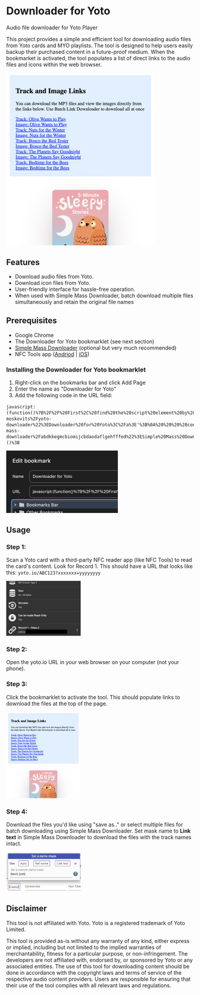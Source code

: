 # Downloader for Yoto
Audio file downloader for Yoto Player

This project provides a simple and efficient tool for downloading audio files from Yoto cards and MYO playlists. The tool is designed to help users easily backup their purchased content in a future-proof medium. When the bookmarket is activated, the tool populates a list of direct links to the audio files and icons within the web browser. 

<img src="imgs/Screenshot .png" width="400" >


## Features

- Download audio files from Yoto.
- Download icon files from Yoto.
- User-friendly interface for hassle-free operation.
- When used with Simple Mass Downloader, batch download multiple files simultaneously and retain the original file names


## Prerequisites

- Google Chrome
- The Downloader for Yoto bookmarklet (see next section)
- [Simple Mass Downloader](https://chromewebstore.google.com/detail/simple-mass-downloader/abdkkegmcbiomijcbdaodaflgehfffed) (optional but very much recommended)
- NFC Tools app ([Andriod](https://play.google.com/store/apps/details?id=com.wakdev.wdnfc&hl=en_US&gl=US) | [iOS](https://apps.apple.com/us/app/nfc-tools/id1252962749))

### Installing the Downloader for Yoto bookmarklet
    
  1. Right-click on the bookmarks bar and click Add Page
  2. Enter the name as "Downloader for Yoto"
  3. Add the following code in the URL field:

```
javascript:(function()%7B%2F%2F%20First%2C%20find%20the%20script%20element%20by%20its%20ID%0Aconst%20scriptElement%20%3D%20document.getElementById('__NEXT_DATA__')%3B%0A%0A%2F%2F%20Check%20if%20the%20element%20exists%0Aif%20(scriptElement)%20%7B%0A%20%20%20%20%2F%2F%20Parse%20the%20JSON%20content%20of%20the%20script%20element%0A%20%20%20%20const%20jsonData%20%3D%20JSON.parse(scriptElement.textContent)%3B%0A%0A%20%20%20%20%2F%2F%20Navigate%20to%20the%20specific%20path%20where%20trackUrl%2C%20title%2C%20and%20icon16x16%20are%20located%0A%20%20%20%20const%20chapters%20%3D%20jsonData.props.pageProps.card.content.chapters%3B%0A%0A%20%20%20%20%2F%2F%20Create%20a%20container%20for%20the%20links%0A%20%20%20%20const%20container%20%3D%20document.createElement('div')%3B%0A%20%20%20%20container.style.margin%20%3D%20'20px'%3B%0A%20%20%20%20container.style.backgroundColor%20%3D%20'%23deefff'%3B%0A%20%20%20%20container.style.padding%20%3D%20'20px'%3B%0A%0A%20%20%20%20%2F%2F%20Add%20a%20title%20to%20the%20container%0A%20%20%20%20const%20containerTitle%20%3D%20document.createElement('h2')%3B%0A%20%20%20%20containerTitle.innerHTML%20%2B%3D%20'%3Ca%20href%3D%22https%3A%2F%2Fgithub.com%2Fbaruch-moskovits%2Fyoto-downloader%22%3EDownloader%20for%20Yoto%3C%2Fa%3E'%3B%0A%20%20%20%20container.appendChild(containerTitle)%3B%0A%0A%20%20%20%20%2F%2F%20Add%20an%20explanatory%20paragraph%20to%20the%20container%0A%20%20%20%20const%20containerP%20%3D%20document.createElement('p')%3B%0AcontainerP.innerHTML%20%2B%3D%20'You%20can%20download%20the%20MP3%20files%20and%20view%20the%20images%20directly%20from%20the%20links%20below.%20Use%20%3Ca%20href%3D%22https%3A%2F%2Fchromewebstore.google.com%2Fdetail%2Fsimple-mass-downloader%2Fabdkkegmcbiomijcbdaodaflgehfffed%22%3ESimple%20Mass%20Downloader%3C%2Fa%3E%20to%20download%20all%20at%20once.'%3B%0A%20%20%20%20container.appendChild(containerP)%3B%0A%20%20%20%20%0A%20%20%20%20%2F%2F%20Loop%20through%20chapters%20and%20tracks%20to%20create%20links%0A%20%20%20%20chapters.forEach(chapter%20%3D%3E%20%7B%0A%20%20%20%20%20%20%20%20chapter.tracks.forEach(track%20%3D%3E%20%7B%0A%20%20%20%20%20%20%20%20%20%20%20%20%2F%2F%20Create%20a%20link%20element%20for%20each%20track%0A%20%20%20%20%20%20%20%20%20%20%20%20const%20trackLink%20%3D%20document.createElement('a')%3B%0A%20%20%20%20%20%20%20%20%20%20%20%20trackLink.href%20%3D%20track.trackUrl%3B%0A%20%20%20%20%20%20%20%20%20%20%20%20trackLink.textContent%20%3D%20%60Track%3A%20%24%7Btrack.title%7D%60%3B%0A%20%20%20%20%20%20%20%20%20%20%20%20trackLink.target%20%3D%20'_blank'%3B%20%2F%2F%20Open%20in%20new%20tab%0A%20%20%20%20%20%20%20%20%20%20%20%20trackLink.style.display%20%3D%20'block'%3B%20%2F%2F%20Display%20each%20link%20on%20a%20new%20line%0A%0A%20%20%20%20%20%20%20%20%20%20%20%20%2F%2F%20Append%20the%20track%20link%20to%20the%20container%0A%20%20%20%20%20%20%20%20%20%20%20%20container.appendChild(trackLink)%3B%0A%0A%20%20%20%20%20%20%20%20%20%20%20%20%2F%2F%20Create%20a%20link%20element%20for%20each%20image%0A%20%20%20%20%20%20%20%20%20%20%20%20if%20(chapter.display%20%26%26%20chapter.display.icon16x16)%20%7B%0A%20%20%20%20%20%20%20%20%20%20%20%20%20%20%20%20const%20imageLink%20%3D%20document.createElement('a')%3B%0A%20%20%20%20%20%20%20%20%20%20%20%20%20%20%20%20imageLink.href%20%3D%20chapter.display.icon16x16%3B%0A%20%20%20%20%20%20%20%20%20%20%20%20%20%20%20%20imageLink.textContent%20%3D%20%60Image%3A%20%24%7Btrack.title%7D%60%3B%0A%20%20%20%20%20%20%20%20%20%20%20%20%20%20%20%20imageLink.target%20%3D%20'_blank'%3B%0A%20%20%20%20%20%20%20%20%20%20%20%20%20%20%20%20imageLink.style.display%20%3D%20'block'%3B%0A%0A%20%20%20%20%20%20%20%20%20%20%20%20%20%20%20%20%2F%2F%20Append%20the%20image%20link%20to%20the%20container%0A%20%20%20%20%20%20%20%20%20%20%20%20%20%20%20%20container.appendChild(imageLink)%3B%0A%20%20%20%20%20%20%20%20%20%20%20%20%7D%0A%20%20%20%20%20%20%20%20%7D)%3B%0A%20%20%20%20%7D)%3B%0A%0A%20%20%20%20%2F%2F%20Insert%20the%20container%20at%20the%20top%20of%20the%20body%20of%20the%20page%0A%20%20%20%20document.body.insertBefore(container%2C%20document.body.firstChild)%3B%0A%7D%20else%20%7B%0A%20%20%20%20console.error('Script%20element%20not%20found')%3B%0A%7D%7D)()%3B
```

<img src="imgs/edit bookmark.png" width="300" >

## Usage

### Step 1:
Scan a Yoto card with a third-party NFC reader app (like NFC Tools) to read the card's content. Look for Record 1. This should have a URL that looks like this: `yoto.io/ABC123?xxxxxxx=yyyyyyyy`

<img src="imgs/NFC Tools.png" width="200" >


### Step 2:
Open the yoto.io URL in your web browser on your computer (not your phone).

### Step 3:
Click the bookmarklet to activate the tool. This should populate links to download the files at the top of the page. 

<img src="imgs/Screenshot .png" width="200" >

### Step 4:
Download the files you'd like using "save as.." or select multiple files for batch downloading using Simple Mass Downloader. Set mask name to **Link text** in Simple Mass Downloader to download the files with the track names intact. 

<img src="imgs/name mask.png" width="200" >


## Disclaimer 

This tool is not affiliated with Yoto. Yoto is a registered trademark of Yoto Limited.

This tool is provided as-is without any warranty of any kind, either express or implied, including but not limited to the implied warranties of merchantability, fitness for a particular purpose, or non-infringement. The developers are not affiliated with, endorsed by, or sponsored by Yoto or any associated entities. The use of this tool for downloading content should be done in accordance with the copyright laws and terms of service of the respective audio content providers. Users are responsible for ensuring that their use of the tool complies with all relevant laws and regulations.


